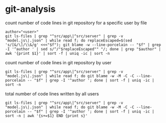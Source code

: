 # git-analysis

count number of code lines in git repository for a specific user by file
```
author="<user>"
git ls-files | grep "^src/app\|^src/server" | grep -v "model.js\|.json" | while read f; do replaceEscaped=$(sed 's/[&/\]/\\&/g' <<<"$f"); git blame -w --line-porcelain -- "$f" | grep -I '^author ' | sed s/^/"$replaceEscaped"" "/; done | grep "$author" | awk '{print $1}' | sort -f | uniq -ic | sort -n
```

count number of code lines in git repository by user
```
git ls-files | grep "^src/app\|^src/server" | grep -v "model.js\|.json" | while read f; do git blame -w -M -C -C --line-porcelain -- "$f" | grep -I '^author '; done | sort -f | uniq -ic | sort -n
```

total number of code lines written by all users
```
git ls-files | grep "^src/app\|^src/server" | grep -v "model.js\|.json" | while read f; do git blame -w -M -C -C --line-porcelain -- "$f" | grep -I '^author '; done | sort -f | uniq -ic | sort -n | awk '{s+=$1} END {print s}'
```
